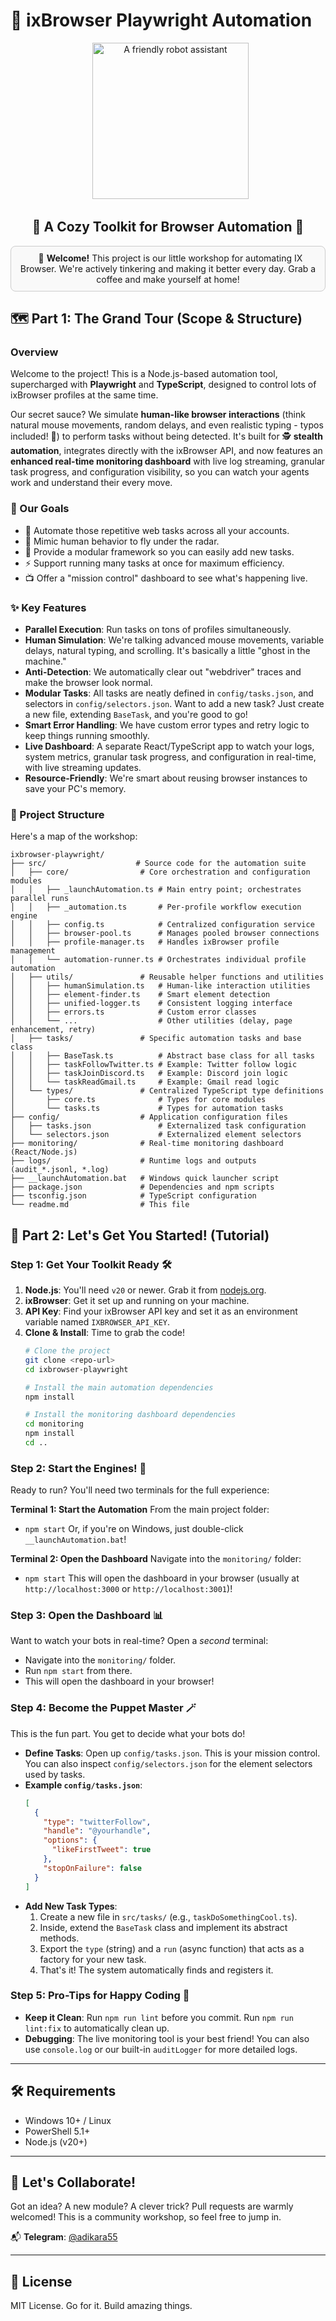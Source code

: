 # 🤖 ixBrowser Playwright Automation

<div align="center">
  <img src="https://cdn-icons-png.freepik.com/256/8999/8999462.png" alt="A friendly robot assistant" width="250"/>
</div>

<h2 align="center">🧰 A Cozy Toolkit for Browser Automation 🧰</h2>

<div align="center" style="border: 1px solid #ccc; padding: 10px; border-radius: 8px; background-color: #f9f9f9;">
  👋 <b>Welcome!</b> This project is our little workshop for automating IX Browser. We're actively tinkering and making it better every day. Grab a coffee and make yourself at home!
</div>

## 🗺️ Part 1: The Grand Tour (Scope & Structure)

### Overview

Welcome to the project! This is a Node.js-based automation tool, supercharged with **Playwright** and **TypeScript**, designed to control lots of ixBrowser profiles at the same time.

Our secret sauce? We simulate **human-like browser interactions** (think natural mouse movements, random delays, and even realistic typing - typos included! 🤫) to perform tasks without being detected. It's built for 🕵️ **stealth automation**, integrates directly with the ixBrowser API, and now features an **enhanced real-time monitoring dashboard** with live log streaming, granular task progress, and configuration visibility, so you can watch your agents work and understand their every move.

### 🎯 Our Goals

* 🤖 Automate those repetitive web tasks across all your accounts.
* 🥸 Mimic human behavior to fly under the radar.
* 🧩 Provide a modular framework so you can easily add new tasks.
* ⚡ Support running many tasks at once for maximum efficiency.
* 📺 Offer a "mission control" dashboard to see what's happening live.

### ✨ Key Features

* **Parallel Execution**: Run tasks on tons of profiles simultaneously.
* **Human Simulation**: We're talking advanced mouse movements, variable delays, natural typing, and scrolling. It's basically a little "ghost in the machine."
* **Anti-Detection**: We automatically clear out "webdriver" traces and make the browser look normal.
* **Modular Tasks**: All tasks are neatly defined in `config/tasks.json`, and selectors in `config/selectors.json`. Want to add a new task? Just create a new file, extending `BaseTask`, and you're good to go!
* **Smart Error Handling**: We have custom error types and retry logic to keep things running smoothly.
* **Live Dashboard**: A separate React/TypeScript app to watch your logs, system metrics, granular task progress, and configuration in real-time, with live streaming updates.
* **Resource-Friendly**: We're smart about reusing browser instances to save your PC's memory.

### 🌳 Project Structure

Here's a map of the workshop:
```
ixbrowser-playwright/
├── src/                    # Source code for the automation suite
│   ├── core/                # Core orchestration and configuration modules
│   │   ├── _launchAutomation.ts # Main entry point; orchestrates parallel runs
│   │   ├── _automation.ts       # Per-profile workflow execution engine
│   │   ├── config.ts            # Centralized configuration service
│   │   ├── browser-pool.ts      # Manages pooled browser connections
│   │   ├── profile-manager.ts   # Handles ixBrowser profile management
│   │   └── automation-runner.ts # Orchestrates individual profile automation
│   ├── utils/               # Reusable helper functions and utilities
│   │   ├── humanSimulation.ts   # Human-like interaction utilities
│   │   ├── element-finder.ts    # Smart element detection
│   │   ├── unified-logger.ts    # Consistent logging interface
│   │   ├── errors.ts            # Custom error classes
│   │   └── ...                  # Other utilities (delay, page enhancement, retry)
│   ├── tasks/               # Specific automation tasks and base class
│   │   ├── BaseTask.ts          # Abstract base class for all tasks
│   │   ├── taskFollowTwitter.ts # Example: Twitter follow logic
│   │   ├── taskJoinDiscord.ts   # Example: Discord join logic
│   │   └── taskReadGmail.ts     # Example: Gmail read logic
│   └── types/               # Centralized TypeScript type definitions
│       ├── core.ts              # Types for core modules
│       └── tasks.ts             # Types for automation tasks
├── config/                  # Application configuration files
│   ├── tasks.json               # Externalized task configuration
│   └── selectors.json           # Externalized element selectors
├── monitoring/              # Real-time monitoring dashboard (React/Node.js)
├── logs/                    # Runtime logs and outputs (audit_*.jsonl, *.log)
├── __launchAutomation.bat   # Windows quick launcher script
├── package.json             # Dependencies and npm scripts
├── tsconfig.json            # TypeScript configuration
└── readme.md                # This file
```
## 🚀 Part 2: Let's Get You Started! (Tutorial)

### Step 1: Get Your Toolkit Ready 🛠️

1.  **Node.js**: You'll need `v20` or newer. Grab it from [nodejs.org](https://nodejs.org/).
2.  **ixBrowser**: Get it set up and running on your machine.
3.  **API Key**: Find your ixBrowser API key and set it as an environment variable named `IXBROWSER_API_KEY`.
4.  **Clone & Install**: Time to grab the code!
    ```bash
    # Clone the project
    git clone <repo-url>
    cd ixbrowser-playwright

    # Install the main automation dependencies
    npm install

    # Install the monitoring dashboard dependencies
    cd monitoring
    npm install
    cd ..
    ```

### Step 2: Start the Engines! 🤖

Ready to run? You'll need two terminals for the full experience:

**Terminal 1: Start the Automation**
From the main project folder:
* `npm start`
Or, if you're on Windows, just double-click `__launchAutomation.bat`!

**Terminal 2: Open the Dashboard**
Navigate into the `monitoring/` folder:
* `npm start`
This will open the dashboard in your browser (usually at `http://localhost:3000` or `http://localhost:3001`)!

### Step 3: Open the Dashboard 📊

Want to watch your bots in real-time? Open a *second* terminal:

* Navigate into the `monitoring/` folder.
* Run `npm start` from there.
* This will open the dashboard in your browser!

### Step 4: Become the Puppet Master 🪄

This is the fun part. You get to decide what your bots do!

* **Define Tasks**: Open up `config/tasks.json`. This is your mission control. You can also inspect `config/selectors.json` for the element selectors used by tasks.
* **Example `config/tasks.json`**:
    ```json
    [
      {
        "type": "twitterFollow",
        "handle": "@yourhandle",
        "options": {
          "likeFirstTweet": true
        },
        "stopOnFailure": false
      }
    ]
    ```
* **Add New Task Types**:
    1.  Create a new file in `src/tasks/` (e.g., `taskDoSomethingCool.ts`).
    2.  Inside, extend the `BaseTask` class and implement its abstract methods.
    3.  Export the `type` (string) and a `run` (async function) that acts as a factory for your new task.
    4.  That's it! The system automatically finds and registers it.

### Step 5: Pro-Tips for Happy Coding 🧠

* **Keep it Clean**: Run `npm run lint` before you commit. Run `npm run lint:fix` to automatically clean up.
* **Debugging**: The live monitoring tool is your best friend! You can also use `console.log` or our built-in `auditLogger` for more detailed logs.

---

## 🛠️ Requirements

* Windows 10+ / Linux
* PowerShell 5.1+
* Node.js (v20+)

---

## 👋 Let's Collaborate!

Got an idea? A new module? A clever trick? Pull requests are warmly welcomed! This is a community workshop, so feel free to jump in.

📬 **Telegram**: [@adikara55](https://t.me/adikara55)

---

## 📄 License

MIT License. Go for it. Build amazing things.

